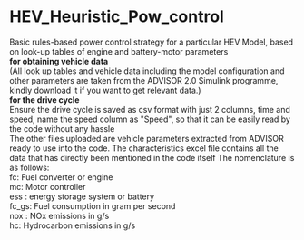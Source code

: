# HEV_Heuristic_Pow_control
Basic rules-based power control strategy for a particular HEV Model, based on look-up tables of engine and battery-motor parameters
<br />**for obtaining vehicle data**<br />
(All look up tables and vehicle data including the model configuration and other parameters are taken from the ADVISOR 2.0 Simulink programme, kindly download it if you want to get relevant data.)
<br />**for the drive cycle**<br />
Ensure the drive cycle is saved as csv format with just 2 columns, time and speed, name the speed column as "Speed", so that it can be easily read by the code without any hassle
<br /> The other files uploaded are vehicle parameters extracted from ADVISOR ready to use into the code. The characteristics excel file contains all the data that has directly been mentioned in the code itself The nomenclature is as follows: <br /> fc: Fuel converter or engine <br /> mc: Motor controller <br />ess : energy storage system or battery <br /> fc_gs: Fuel consumption in gram per second<br />nox : NOx emissions in g/s <br /> hc: Hydrocarbon emissions in g/s
